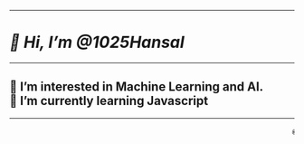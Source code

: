 <!DOCTYPE html>
<html lang="en">
<head>
    <meta charset="UTF-8">
    <meta http-equiv="X-UA-Compatible" content="IE=edge">
    <meta name="viewport" content="width=device-width, initial-scale=1.0">
    <link rel="icon" href="/profile-picture.png">
    <title>Git Hub Introduction</title>
</head>
<body>
    <hr>
    <h1 style="font-style: italic;">👋 Hi, I’m @1025Hansal</h1>
    <hr>
    <h2>👀 I’m interested in Machine Learning and AI. <br> 🌱 I’m currently learning Javascript</h2>
    <hr>
    <marquee dirction="speed">📫 To reach me mail me of hansalkachhara2004@giclm.edu.in or kachharahansal@gmail.com </marquee>
    <br><a href="https://www.instagram.com/1025hansal/" style="font-size:xx-large; float: left;" target="_blank"><img src="https://upload.wikimedia.org/wikipedia/commons/thumb/2/2a/Instagram_logo.svg/2560px-Instagram_logo.svg.png" alt="Instagram_logo" style="height: 2; width: 250px;"></a>
    <a href="https://www.linkedin.com/in/hansal-kachhara-1025/" style="font-size:xx-large; float: right;" target="_blank"><img src="https://logos-download.com/wp-content/uploads/2016/03/LinkedIn_Logo_2019.png" alt="LinkedIn_Logo_2019" style="height: 2; width: 250px;"></a>
</body>
</html>
